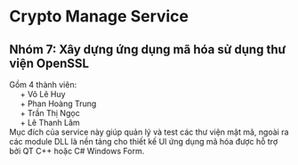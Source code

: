 # Crypto Manage Service
## Nhóm 7: Xây dựng ứng dụng mã hóa sử dụng thư viện OpenSSL
Gồm 4 thành viên:</br>
&nbsp;&nbsp;&nbsp;&nbsp; + Võ Lê Huy</br>
&nbsp;&nbsp;&nbsp;&nbsp; + Phan Hoàng Trung</br>
&nbsp;&nbsp;&nbsp;&nbsp; + Trần Thị Ngọc</br>
&nbsp;&nbsp;&nbsp;&nbsp; + Lê Thanh Lâm</br>
Mục đích của service này giúp quản lý và test các thư viện mật mã, ngoài ra các module DLL là nền tảng cho thiết kế UI ứng dụng mã hóa được hỗ trợ bởi QT C++ hoặc C# Windows Form.
